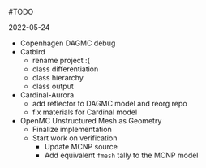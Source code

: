 #TODO

2022-05-24

  - Copenhagen DAGMC debug
  - Catbird
	  - rename project :(
	  - class differentiation
	  - class hierarchy
	  - class output
  - Cardinal-Aurora
	  - add reflector to DAGMC model and reorg repo
	  - fix materials for Cardinal model
  - OpenMC Unstructured Mesh as Geometry
	  - Finalize implementation
	  - Start work on verification
		  - Update MCNP source
		  - Add equivalent `fmesh` tally to the MCNP model